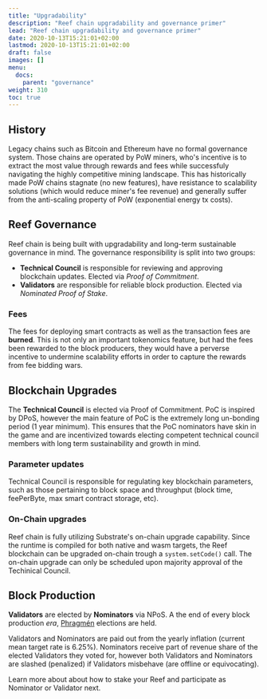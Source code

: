 ```yaml
---
title: "Upgradability"
description: "Reef chain upgradability and governance primer"
lead: "Reef chain upgradability and governance primer"
date: 2020-10-13T15:21:01+02:00
lastmod: 2020-10-13T15:21:01+02:00
draft: false
images: []
menu:
  docs:
    parent: "governance"
weight: 310
toc: true
---
```


## History
Legacy chains such as Bitcoin and Ethereum have no formal governance system. Those chains are operated by PoW miners, who's incentive is to extract the most value through rewards and fees while successfuly navigating the highly competitive mining landscape. This has historically made PoW chains stagnate (no new features), have resistance to scalability solutions (which would reduce miner's fee revenue) and generally suffer from the anti-scaling property of PoW (exponential energy tx costs).

## Reef Governance
Reef chain is being built with upgradability and long-term sustainable governance in mind. The governance responsibility is split into two groups:
 - **Technical Council** is responsible for reviewing and approving blockchain updates. Elected via *Proof of Commitment*.
 - **Validators** are responsible for reliable block production. Elected via *Nominated Proof of Stake*.

### Fees
The fees for deploying smart contracts as well as the transaction fees are **burned**. This is not only an important tokenomics feature, but had the fees been rewarded to the block producers, they would have a perverse incentive to undermine scalability efforts in order to capture the rewards from fee bidding wars.

## Blockchain Upgrades
The **Technical Council** is elected via Proof of Commitment. PoC is inspired by DPoS, however the main feature of PoC is the extremely long un-bonding period (1 year minimum). This ensures that the PoC nominators have skin in the game and are incentivized towards electing competent technical council members with long term sustainability and growth in mind.

### Parameter updates
Technical Council is responsible for regulating key blockchain parameters, such as those pertaining to block space and throughput (block time, feePerByte, max smart contract storage, etc).

### On-Chain upgrades
Reef chain is fully utilizing Substrate's on-chain upgrade capability. Since the runtime is compiled for both native and wasm targets,
the Reef blockchain can be upgraded on-chain trough a `system.setCode()` call.
The on-chain upgrade can only be scheduled upon majority approval of the Techinical Council.

## Block Production
**Validators** are elected by **Nominators** via NPoS. A the end of every block production *era*, [Phragmén](https://wiki.polkadot.network/docs/en/learn-phragmen#weighted-phragm%C3%A9n) elections are held.

Validators and Nominators are paid out from the yearly inflation (current mean target rate is 6.25%). Nominators receive part of revenue share of the elected Validators they voted for, however both Validators and Nominators are slashed (penalized) if Validators misbehave (are offline or equivocating).

Learn more about about how to stake your Reef and participate as Nominator or Validator next.

